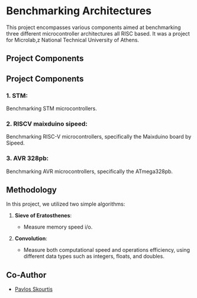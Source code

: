 # Benchmarking Architectures

This project encompasses various components aimed at benchmarking three different microcontroller architectures all RISC based. It was a project for Microlab,z National Technical University of Athens.

## Project Components

## Project Components

### 1. **STM**:
   Benchmarking STM microcontrollers.
   
### 2. **RISCV maixduino sipeed**:
   Benchmarking RISC-V microcontrollers, specifically the Maixduino board by Sipeed.
   
### 3. **AVR 328pb**:
   Benchmarking AVR microcontrollers, specifically the ATmega328pb.

## Methodology

In this project, we utilized two simple algorithms:

1. **Sieve of Eratosthenes**:
   - Measure memory speed i/o.

2. **Convolution**:
   - Measure both computational speed and operations efficiency, using different data types such as integers, floats, and doubles.

## Co-Author

- [Pavlos Skourtis](https://github.com/ntua-el20052)




